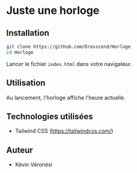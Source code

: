 # Juste une horloge

## Installation

```bash
git clone https://github.com/Drosscend/Horloge
cd Horloge
```

Lancer le fichier `index.html` dans votre navigateur.

## Utilisation

Au lancement, l'horloge affiche l'heure actuelle.

## Technologies utilisées

- Tailwind CSS (https://tailwindcss.com/)

## Auteur

- Kévin Véronési
